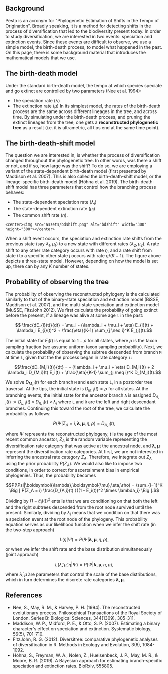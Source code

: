## Background

Pesto is an acronym for "Phylogenetic Estimation of Shifts in the Tempo of Origination". 
Broadly speaking, it is a method for detecting shifts in the process of diversification that led to the biodiversity present today.
In order to study diversification, we are interested in two events: speciation and extinction events. 
Since these events are difficult to observe, we use a simple model, the birth-death process, to model what happened in the past. 
On this page, there is some background material that introduces the mathematical models that we use.

## The birth-death model

Under the standard birth-death model, the tempo at which species speciate and go extinct are controlled by two parameters (Nee et al. 1994):
* The speciation rate ($\lambda$)
* The extinction rate ($\mu$)
In its simplest model, the rates of the birth-death process are the same across different lineages in the tree, and across time.
By simulating under the birth-death process, and pruning the extinct lineages from the tree, one gets a **reconstructed phylogenetic tree** as a result (i.e. it is ultrametric, all tips end at the same time point).

## The birth-death-shift model
 
The question we are interested in, is whether the process of diversification changed throughout the phylogenetic tree.
In other words, was there a shift or not, and if so, how large was the shift?
To do so, we are employing a variant of the state-dependent birth-death model (first presented by Maddison et al. 2007).
This is also called the birth-death-shift model, or the lineage-specific birth-death model (Höhna et al. 2019).
The birth-death-shift model has three parameters that control how the branching process behaves:
* The state-dependent speciation rate ($\lambda_i$)
* The state-dependent extinction rate ($\mu_i$)
* The common shift rate ($\eta$). 

```@raw html
<center><img src="assets/bdshift.png" alt="bdshift" width="300" height="300"></center>
```

When a shift event occurs, the speciation and extinction rate shifts from the previous state (say $\lambda_1,\mu_1$) to a new state with different rates ($\lambda_2,\mu_2$). 
A rate shift to any other rate category occurs with rate $\eta$, and a rate shift from state $i$ to a specific other state $j$ occurs with rate $\eta/(K-1)$. 
The figure above depicts a three-state model. However, depending on how the model is set up, there can by any $K$ number of states. 

## Probability of observing the tree 

The probability of observing the reconstructed phylogeny is the calculated similarly to that of the binary-state speciation and extinction model (BiSSE, Maddison et al. 2007), and the multi-state speciation and extinction model (MuSSE, FitzJohn 2012). 
We first calculate the probability of going extinct before the present, if a lineage was alive at some age `t` in the past:
```math
 \frac{dE_{i}(t)}{dt} = \mu_i - (\lambda_i + \mu_i + \eta) E_{i}(t) + \lambda_i E_{i}(t)^2 + \frac{\eta}{K-1} \sum_{j \neq i}^K E_{j}(t).
```
The initial state for $E_i(t)$ is equal to $1-\rho$ for all states, where $\rho$ is the taxon sampling fraction (we assume uniform taxon sampling probability).
Next, we calculate the probability of observing the subtree descended from branch `M` at time `t`, given that the the process began in rate category `i`:
```math
\frac{dD_{M,i}(t)}{dt} = - (\lambda_i + \mu_i + \eta) D_{M,i}(t) + 2 \lambda_i D_{M,i}(t) E_i(t) + \frac{\eta}{K-1} \sum_{j \neq i}^K D_{M,j}(t).
```
We solve $D_{M,i}(t)$ for each branch `M` and each state `i`, in a postorder tree traversal.
 At the tips, the initial state is $D_{M,i}(t)=\rho$ for all states. 
 At the branching events, the initial state for the ancestor branch `A` is assigned $D_{A,i}(t) := D_{L,i}(t) \times D_{R,i}(t) \times \lambda_i$ where `L` and `R` are the left and right descendant branches. 
 Continuing this toward the root of the tree, we calculate the probability as follows:
```math
P(\Psi|Z_A = i,\boldsymbol{\lambda},\boldsymbol{\mu},\eta,\rho) = D_{A,i}(t),
```
where $\Psi$ represents the reconstructed phylogeny, $t$ is the age of the most recent common ancestor, $Z_A$ is the random variable representing the diversification rate category that was active at the ancestral node, and $\boldsymbol{\lambda},\boldsymbol{\mu}$ represent the diversification rate categories.
At first, we are not interested in inferring the ancestral rate category $Z_A$.
Therefore, we integrate out $Z_A$ using the prior probability $P(Z_A)$.
We would also like to impose two conditions, in order to correct for ascertainment bias in empirical phylogenies. Thus, the probability becomes
```math
P(\Psi|\boldsymbol{\lambda},\boldsymbol{\mu},\eta,\rho) = \sum_{i=1}^K \Big [ P(Z_A = i) \frac{D_{A,i}(t) }{(1 - E_i(t))^2 \times \lambda_i} \Big ].
```
Dividing by $(1- E_i(t))^2$ entails that we are conditioning on that both the left and the right subtrees descended from the root node survived until the present. 
Similarly, dividing by $\lambda_i$ means that we condition on that there was a speciation event at the root node of the phylogeny.
This probability equation serves as our likelihood function when we infer the shift rate (in the two-step approach) 
```math
L(\eta|\Psi) = P(\Psi|\boldsymbol{\lambda},\boldsymbol{\mu},\eta,\rho),
```
or when we infer the shift rate and the base distribution simultaneously (joint approach)
```math
L(\hat{\lambda},\hat{\mu},\eta|\Psi) = P(\Psi|\boldsymbol{\lambda},\boldsymbol{\mu},\eta,\rho),
```
where $\hat{\lambda},\hat{\mu}$ are parameters that control the scale of the base distributions, which in turn determines the discrete rate categories $\boldsymbol{\lambda},\boldsymbol{\mu}$.

## References

* Nee, S., May, R. M., & Harvey, P. H. (1994). The reconstructed evolutionary process. Philosophical Transactions of the Royal Society of London. Series B: Biological Sciences, 344(1309), 305-311.
* Maddison, W. P., Midford, P. E., & Otto, S. P. (2007). Estimating a binary character's effect on speciation and extinction. Systematic biology, 56(5), 701-710.
* FitzJohn, R. G. (2012). Diversitree: comparative phylogenetic analyses of diversification in R. Methods in Ecology and Evolution, 3(6), 1084-1092.
* Höhna, S., Freyman, W. A., Nolen, Z., Huelsenbeck, J. P., May, M. R., & Moore, B. R. (2019). A Bayesian approach for estimating branch-specific speciation and extinction rates. BioRxiv, 555805.
